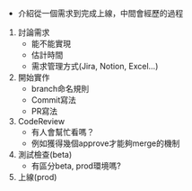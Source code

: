 * 介紹從一個需求到完成上線，中間會經歷的過程

1. 討論需求
	* 能不能實現
	* 估計時間
	* 需求管理方式(Jira, Notion, Excel...)
1. 開始實作
	* branch命名規則
	* Commit寫法
	* PR寫法
2. CodeReview
	* 有人會幫忙看嗎？
	* 例如獲得幾個approve才能夠merge的機制
3. 測試檢查(beta)
	* 有區分beta, prod環境嗎?
4. 上線(prod)